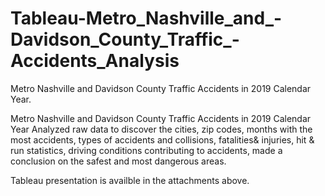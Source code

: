 # Tableau-Metro_Nashville_and_-Davidson_County_Traffic_-Accidents_Analysis
Metro Nashville and Davidson County Traffic Accidents in 2019 Calendar Year.

Metro Nashville and Davidson County Traffic Accidents in 2019 Calendar Year Analyzed raw data to discover the cities, zip codes, months with the most accidents, types of accidents and collisions, fatalities& injuries, hit & run statistics, driving conditions contributing to accidents, made a conclusion on the safest and most dangerous areas. 

Tableau presentation is availble in the attachments above.
